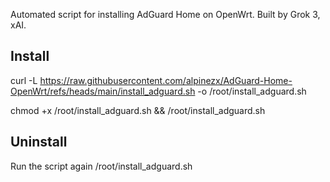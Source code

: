Automated script for installing AdGuard Home on OpenWrt. Built by Grok 3, xAI.

Install
--------

curl -L https://raw.githubusercontent.com/alpinezx/AdGuard-Home-OpenWrt/refs/heads/main/install_adguard.sh -o /root/install_adguard.sh

chmod +x /root/install_adguard.sh && /root/install_adguard.sh

Uninstall
----------

Run the script again /root/install_adguard.sh
